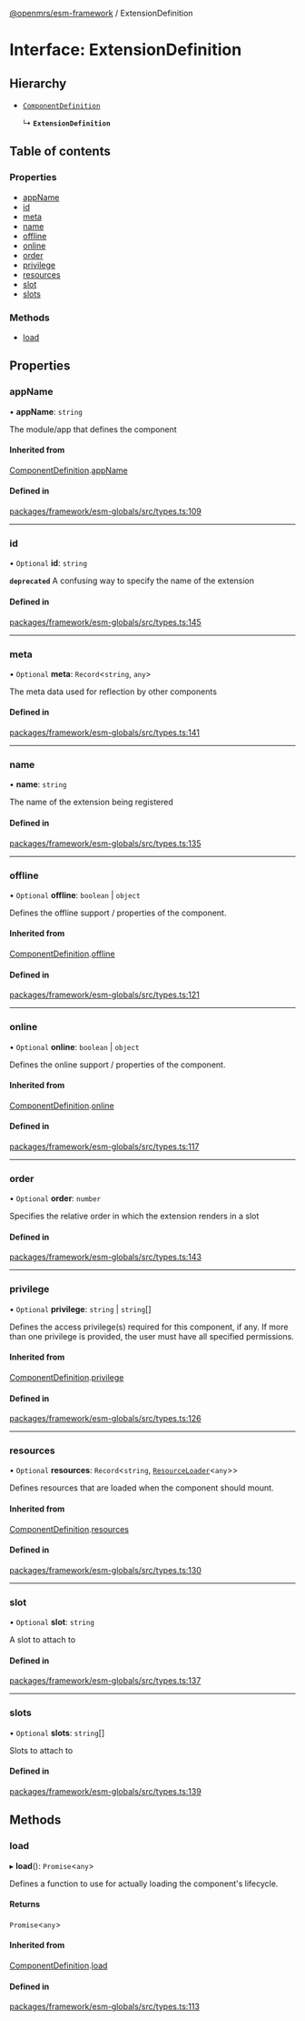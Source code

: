 [@openmrs/esm-framework](../API.md) / ExtensionDefinition

# Interface: ExtensionDefinition

## Hierarchy

- [`ComponentDefinition`](ComponentDefinition.md)

  ↳ **`ExtensionDefinition`**

## Table of contents

### Properties

- [appName](ExtensionDefinition.md#appname)
- [id](ExtensionDefinition.md#id)
- [meta](ExtensionDefinition.md#meta)
- [name](ExtensionDefinition.md#name)
- [offline](ExtensionDefinition.md#offline)
- [online](ExtensionDefinition.md#online)
- [order](ExtensionDefinition.md#order)
- [privilege](ExtensionDefinition.md#privilege)
- [resources](ExtensionDefinition.md#resources)
- [slot](ExtensionDefinition.md#slot)
- [slots](ExtensionDefinition.md#slots)

### Methods

- [load](ExtensionDefinition.md#load)

## Properties

### appName

• **appName**: `string`

The module/app that defines the component

#### Inherited from

[ComponentDefinition](ComponentDefinition.md).[appName](ComponentDefinition.md#appname)

#### Defined in

[packages/framework/esm-globals/src/types.ts:109](https://github.com/openmrs/openmrs-esm-core/blob/main/packages/framework/esm-globals/src/types.ts#L109)

___

### id

• `Optional` **id**: `string`

**`deprecated`** A confusing way to specify the name of the extension

#### Defined in

[packages/framework/esm-globals/src/types.ts:145](https://github.com/openmrs/openmrs-esm-core/blob/main/packages/framework/esm-globals/src/types.ts#L145)

___

### meta

• `Optional` **meta**: `Record`<`string`, `any`\>

The meta data used for reflection by other components

#### Defined in

[packages/framework/esm-globals/src/types.ts:141](https://github.com/openmrs/openmrs-esm-core/blob/main/packages/framework/esm-globals/src/types.ts#L141)

___

### name

• **name**: `string`

The name of the extension being registered

#### Defined in

[packages/framework/esm-globals/src/types.ts:135](https://github.com/openmrs/openmrs-esm-core/blob/main/packages/framework/esm-globals/src/types.ts#L135)

___

### offline

• `Optional` **offline**: `boolean` \| `object`

Defines the offline support / properties of the component.

#### Inherited from

[ComponentDefinition](ComponentDefinition.md).[offline](ComponentDefinition.md#offline)

#### Defined in

[packages/framework/esm-globals/src/types.ts:121](https://github.com/openmrs/openmrs-esm-core/blob/main/packages/framework/esm-globals/src/types.ts#L121)

___

### online

• `Optional` **online**: `boolean` \| `object`

Defines the online support / properties of the component.

#### Inherited from

[ComponentDefinition](ComponentDefinition.md).[online](ComponentDefinition.md#online)

#### Defined in

[packages/framework/esm-globals/src/types.ts:117](https://github.com/openmrs/openmrs-esm-core/blob/main/packages/framework/esm-globals/src/types.ts#L117)

___

### order

• `Optional` **order**: `number`

Specifies the relative order in which the extension renders in a slot

#### Defined in

[packages/framework/esm-globals/src/types.ts:143](https://github.com/openmrs/openmrs-esm-core/blob/main/packages/framework/esm-globals/src/types.ts#L143)

___

### privilege

• `Optional` **privilege**: `string` \| `string`[]

Defines the access privilege(s) required for this component, if any.
If more than one privilege is provided, the user must have all specified permissions.

#### Inherited from

[ComponentDefinition](ComponentDefinition.md).[privilege](ComponentDefinition.md#privilege)

#### Defined in

[packages/framework/esm-globals/src/types.ts:126](https://github.com/openmrs/openmrs-esm-core/blob/main/packages/framework/esm-globals/src/types.ts#L126)

___

### resources

• `Optional` **resources**: `Record`<`string`, [`ResourceLoader`](ResourceLoader.md)<`any`\>\>

Defines resources that are loaded when the component should mount.

#### Inherited from

[ComponentDefinition](ComponentDefinition.md).[resources](ComponentDefinition.md#resources)

#### Defined in

[packages/framework/esm-globals/src/types.ts:130](https://github.com/openmrs/openmrs-esm-core/blob/main/packages/framework/esm-globals/src/types.ts#L130)

___

### slot

• `Optional` **slot**: `string`

A slot to attach to

#### Defined in

[packages/framework/esm-globals/src/types.ts:137](https://github.com/openmrs/openmrs-esm-core/blob/main/packages/framework/esm-globals/src/types.ts#L137)

___

### slots

• `Optional` **slots**: `string`[]

Slots to attach to

#### Defined in

[packages/framework/esm-globals/src/types.ts:139](https://github.com/openmrs/openmrs-esm-core/blob/main/packages/framework/esm-globals/src/types.ts#L139)

## Methods

### load

▸ **load**(): `Promise`<`any`\>

Defines a function to use for actually loading the component's lifecycle.

#### Returns

`Promise`<`any`\>

#### Inherited from

[ComponentDefinition](ComponentDefinition.md).[load](ComponentDefinition.md#load)

#### Defined in

[packages/framework/esm-globals/src/types.ts:113](https://github.com/openmrs/openmrs-esm-core/blob/main/packages/framework/esm-globals/src/types.ts#L113)
